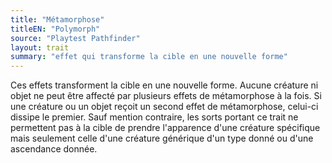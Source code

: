 ```yaml
---
title: "Métamorphose"
titleEN: "Polymorph"
source: "Playtest Pathfinder"
layout: trait
summary: "effet qui transforme la cible en une nouvelle forme"
---
```

Ces effets transforment la cible en une nouvelle forme. Aucune créature ni objet ne peut être affecté par plusieurs effets de métamorphose à la fois. Si une créature ou un objet reçoit un second effet de métamorphose, celui-ci dissipe le premier.  Sauf mention contraire, les sorts portant ce trait ne permettent pas à la cible de prendre l'apparence d'une créature spécifique mais seulement celle d'une créature générique d'un type donné ou d'une ascendance donnée.
